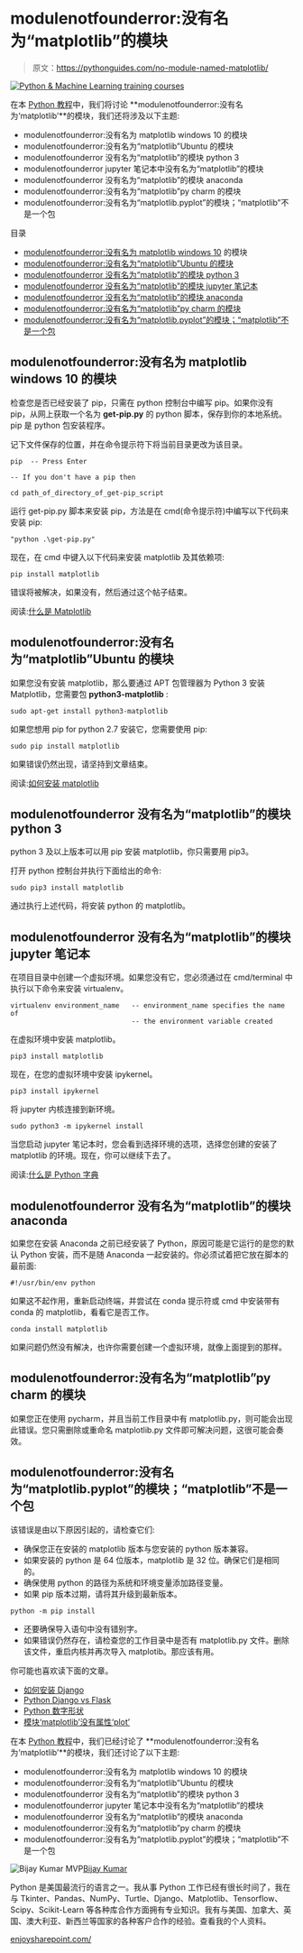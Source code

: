 # modulenotfounderror:没有名为“matplotlib”的模块

> 原文：<https://pythonguides.com/no-module-named-matplotlib/>

[![Python & Machine Learning training courses](img/49ec9c6da89a04c9f45bab643f8c765c.png)](https://sharepointsky.teachable.com/p/python-and-machine-learning-training-course)

在本 [Python 教程](https://pythonguides.com)中，我们将讨论 **modulenotfounderror:没有名为‘matplotlib’**的模块，我们还将涉及以下主题:

*   modulenotfounderror:没有名为 matplotlib windows 10 的模块
*   modulenotfounderror:没有名为“matplotlib”Ubuntu 的模块
*   modulenotfounderror 没有名为“matplotlib”的模块 python 3
*   modulenotfounderror jupyter 笔记本中没有名为“matplotlib”的模块
*   modulenotfounderror 没有名为“matplotlib”的模块 anaconda
*   modulenotfounderror:没有名为“matplotlib”py charm 的模块
*   modulenotfounderror:没有名为“matplotlib.pyplot”的模块；“matplotlib”不是一个包

目录

[](#)

*   [modulenotfounderror:没有名为 matplotlib windows 10](#modulenotfounderror_no_module_named_matplotlib_windows_10 "modulenotfounderror: no module named matplotlib windows 10") 的模块
*   [modulenotfounderror:没有名为“matplotlib”Ubuntu 的模块](#modulenotfounderror_no_module_named_matplotlib_ubuntu "modulenotfounderror: no module named ‘matplotlib’ ubuntu")
*   [modulenotfounderror 没有名为“matplotlib”的模块 python 3](#modulenotfounderror_no_module_named_matplotlib_python_3 "modulenotfounderror no module named ‘matplotlib’ python 3")
*   [modulenotfounderror 没有名为“matplotlib”的模块 jupyter 笔记本](#modulenotfounderror_no_module_named_matplotlib_jupyter_notebook "modulenotfounderror no module named ‘matplotlib’ jupyter notebook")
*   [modulenotfounderror 没有名为“matplotlib”的模块 anaconda](#modulenotfounderror_no_module_named_matplotlib_anaconda "modulenotfounderror no module named ‘matplotlib’ anaconda")
*   [modulenotfounderror:没有名为“matplotlib”py charm 的模块](#modulenotfounderror_no_module_named_matplotlib_pycharm "modulenotfounderror: no module named ‘matplotlib’ pycharm")
*   [modulenotfounderror:没有名为“matplotlib.pyplot”的模块；“matplotlib”不是一个包](#modulenotfounderror_no_module_named_matplotlibpyplot_matplotlib_is_not_a_package "modulenotfounderror: no module named ‘matplotlib.pyplot’; ‘matplotlib’ is not a package")

## modulenotfounderror:没有名为 matplotlib windows 10 的模块

检查您是否已经安装了 pip，只需在 python 控制台中编写 pip。如果你没有 pip，从网上获取一个名为 **get-pip.py** 的 python 脚本，保存到你的本地系统。pip 是 python 包安装程序。

记下文件保存的位置，并在命令提示符下将当前目录更改为该目录。

```
pip  -- Press Enter

-- If you don't have a pip then

cd path_of_directory_of_get-pip_script
```

运行 get-pip.py 脚本来安装 pip，方法是在 cmd(命令提示符)中编写以下代码来安装 pip:

```
"python .\get-pip.py"
```

现在，在 cmd 中键入以下代码来安装 matplotlib 及其依赖项:

```
pip install matplotlib
```

错误将被解决，如果没有，然后通过这个帖子结束。

阅读:[什么是 Matplotlib](https://pythonguides.com/what-is-matplotlib/)

## modulenotfounderror:没有名为“matplotlib”Ubuntu 的模块

如果您没有安装 matplotlib，那么要通过 APT 包管理器为 Python 3 安装 Matplotlib，您需要包 **python3-matplotlib** :

```
sudo apt-get install python3-matplotlib
```

如果您想用 pip for python 2.7 安装它，您需要使用 pip:

```
sudo pip install matplotlib
```

如果错误仍然出现，请坚持到文章结束。

阅读:[如何安装 matplotlib](https://pythonguides.com/how-to-install-matplotlib-python/)

## modulenotfounderror 没有名为“matplotlib”的模块 python 3

python 3 及以上版本可以用 pip 安装 matplotlib，你只需要用 pip3。

打开 python 控制台并执行下面给出的命令:

```
sudo pip3 install matplotlib
```

通过执行上述代码，将安装 python 的 matplotlib。

## modulenotfounderror 没有名为“matplotlib”的模块 jupyter 笔记本

在项目目录中创建一个虚拟环境。如果您没有它，您必须通过在 cmd/terminal 中执行以下命令来安装 virtualenv。

```
virtualenv environment_name   -- environment_name specifies the name of 
                              -- the environment variable created
```

在虚拟环境中安装 matplotlib。

```
pip3 install matplotlib
```

现在，在您的虚拟环境中安装 ipykernel。

```
pip3 install ipykernel
```

将 jupyter 内核连接到新环境。

```
sudo python3 -m ipykernel install
```

当您启动 jupyter 笔记本时，您会看到选择环境的选项，选择您创建的安装了 matplotlib 的环境。现在，你可以继续下去了。

阅读:[什么是 Python 字典](https://pythonguides.com/create-a-dictionary-in-python/)

## modulenotfounderror 没有名为“matplotlib”的模块 anaconda

如果您在安装 Anaconda 之前已经安装了 Python，原因可能是它运行的是您的默认 Python 安装，而不是随 Anaconda 一起安装的。你必须试着把它放在脚本的最前面:

```
#!/usr/bin/env python
```

如果这不起作用，重新启动终端，并尝试在 conda 提示符或 cmd 中安装带有 conda 的 matplotlib，看看它是否工作。

```
conda install matplotlib
```

如果问题仍然没有解决，也许你需要创建一个虚拟环境，就像上面提到的那样。

## modulenotfounderror:没有名为“matplotlib”py charm 的模块

如果您正在使用 pycharm，并且当前工作目录中有 matplotlib.py，则可能会出现此错误。您只需删除或重命名 matplotlib.py 文件即可解决问题，这很可能会奏效。

## modulenotfounderror:没有名为“matplotlib.pyplot”的模块；“matplotlib”不是一个包

该错误是由以下原因引起的，请检查它们:

*   确保您正在安装的 matplotlib 版本与您安装的 python 版本兼容。
*   如果安装的 python 是 64 位版本，matplotlib 是 32 位。确保它们是相同的。
*   确保使用 python 的路径为系统和环境变量添加路径变量。
*   如果 pip 版本过期，请将其升级到最新版本。

```
python -m pip install
```

*   还要确保导入语句中没有错别字。
*   如果错误仍然存在，请检查您的工作目录中是否有 matplotlib.py 文件。删除该文件，重启内核并再次导入 matplotib。那应该有用。

你可能也喜欢读下面的文章。

*   [如何安装 Django](https://pythonguides.com/how-to-install-django/)
*   [Python Django vs Flask](https://pythonguides.com/python-django-vs-flask/)
*   [Python 数字形状](https://pythonguides.com/python-numpy-shape/)
*   [模块‘matplotlib’没有属性‘plot’](https://pythonguides.com/module-matplotlib-has-no-attribute-plot/)

在本 [Python 教程](https://pythonguides.com)中，我们已经讨论了 **modulenotfounderror:没有名为‘matplotlib’**的模块，我们还讨论了以下主题:

*   modulenotfounderror:没有名为 matplotlib windows 10 的模块
*   modulenotfounderror:没有名为“matplotlib”Ubuntu 的模块
*   modulenotfounderror 没有名为“matplotlib”的模块 python 3
*   modulenotfounderror jupyter 笔记本中没有名为“matplotlib”的模块
*   modulenotfounderror 没有名为“matplotlib”的模块 anaconda
*   modulenotfounderror:没有名为“matplotlib”py charm 的模块
*   modulenotfounderror:没有名为“matplotlib.pyplot”的模块；“matplotlib”不是一个包

![Bijay Kumar MVP](img/9cb1c9117bcc4bbbaba71db8d37d76ef.png "Bijay Kumar MVP")[Bijay Kumar](https://pythonguides.com/author/fewlines4biju/)

Python 是美国最流行的语言之一。我从事 Python 工作已经有很长时间了，我在与 Tkinter、Pandas、NumPy、Turtle、Django、Matplotlib、Tensorflow、Scipy、Scikit-Learn 等各种库合作方面拥有专业知识。我有与美国、加拿大、英国、澳大利亚、新西兰等国家的各种客户合作的经验。查看我的个人资料。

[enjoysharepoint.com/](https://enjoysharepoint.com/)[](https://www.facebook.com/fewlines4biju "Facebook")[](https://www.linkedin.com/in/fewlines4biju/ "Linkedin")[](https://twitter.com/fewlines4biju "Twitter")